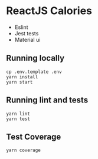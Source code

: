 # ReactJS Calories

- Eslint
- Jest tests
- Material ui

## Running locally

```
cp .env.template .env
yarn install
yarn start
```

## Running lint and tests

```
yarn lint
yarn test
```

## Test Coverage

```
yarn coverage
```